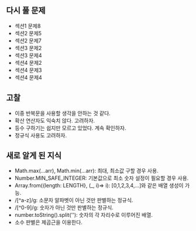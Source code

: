 ## 다시 풀 문제
* 섹션1 문제8
* 섹션2 문제5
* 섹션2 문제7
* 섹션3 문제2
* 섹션3 문제4
* 섹션4 문제2 
* 섹션4 문제3
* 섹션4 문제4

## 고찰
* 이중 반복문을 사용할 생각을 안하는 것 같다.
* 확산 연산자도 익숙치 않다. 고려하자.
* 등수 구하기는 쉽지만 모르고 있었다. 계속 확인하자.
* 정규식 사용도 고려하자.

## 새로 알게 된 지식
* Math.max(...arr), Math.min(...arr): 최대, 최소값 구할 경우 사용.
* Number.MIN_SAFE_INTEGER: 기본값으로 최소 숫자 설정이 필요할 경우 사용.
* Array.from({length: LENGTH}, (_, i)=> i): [0,1,2,3,4,...]와 같은 배열 생성이 가능.
* /[^a-z]/g: 소문자 알파벳이 아닌 것만 판별하는 정규식.
* /[^0-9]/g: 숫자가 아닌 것만 판별하는 정규식.
* number.toString().split(''): 숫자의 각 자리수로 이루어진 배열.
* 소수 판별은 제곱근을 이용한다.